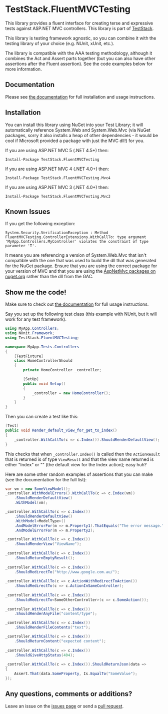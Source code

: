 TestStack.FluentMVCTesting
====================================

This library provides a fluent interface for creating terse and expressive tests against ASP.NET MVC controllers. This library is part of [TestStack](http://teststack.net/).

This library is testing framework agnostic, so you can combine it with the testing library of your choice (e.g. NUnit, xUnit, etc.).

The library is compatible with the AAA testing methodology, although it combines the Act and Assert parts together (but you can also have other assertions after the Fluent assertion). See the code examples below for more information.

Documentation
-------------

Please see [the documentation](http://fluentmvctesting.teststack.net/) for full installation and usage instructions.


Installation
------------

You can install this library using NuGet into your Test Library; it will automatically reference System.Web and System.Web.Mvc (via NuGet packages, sorry it also installs a heap of other dependencies - it would be cool if Microsoft provided a package with just the MVC dll!) for you.

If you are using ASP.NET MVC 5 (.NET 4.5+) then:

    Install-Package TestStack.FluentMVCTesting

If you are using ASP.NET MVC 4 (.NET 4.0+) then:

	Install-Package TestStack.FluentMVCTesting.Mvc4

If you are using ASP.NET MVC 3 (.NET 4.0+) then:

    Install-Package TestStack.FluentMVCTesting.Mvc3

Known Issues
------------

If you get the following exception:

    System.Security.VerificationException : Method FluentMVCTesting.ControllerExtensions.WithCallTo: type argument 'MyApp.Controllers.MyController' violates the constraint of type parameter 'T'.

It means you are referencing a version of System.Web.Mvc that isn't compatible with the one that was used to build the dll that was generated for the NuGet package. Ensure that you are using the correct package for your version of MVC and that you are using the [AspNetMvc packages on nuget.org](https://nuget.org/packages/aspnetmvc) rather than the dll from the GAC.

Show me the code!
-----------------

Make sure to check out [the documentation](http://fluentmvctesting.teststack.net/) for full usage instructions.

Say you set up the following test class (this example with NUnit, but it will work for any test framework).

```c#
using MyApp.Controllers;
using NUnit.Framework;
using TestStack.FluentMVCTesting;

namespace MyApp.Tests.Controllers
{
    [TestFixture]
    class HomeControllerShould
    {
        private HomeController _controller;

        [SetUp]
        public void Setup()
        {
            _controller = new HomeController();
        }
    }
}
```

Then you can create a test like this:

```c#
[Test]
public void Render_default_view_for_get_to_index()
{
    _controller.WithCallTo(c => c.Index()).ShouldRenderDefaultView();
}
```

This checks that when `_controller.Index()` is called then the `ActionResult` that is returned is of type `ViewResult` and that the view name returned is either "Index" or "" (the default view for the Index action); easy huh?

Here are some other random examples of assertions that you can make (see the documentation for the full list):

```c#
var vm = new SomeViewModel();
_controller.WithModelErrors().WithCallTo(c => c.Index(vm))
    .ShouldRenderDefaultView()
    .WithModel(vm);

_controller.WithCallTo(c => c.Index())
    .ShouldRenderDefaultView()
    .WithModel<ModelType>()
    .AndModelErrorFor(m => m.Property1).ThatEquals("The error message.")
    .AndModelErrorFor(m => m.Property2);

_controller.WithCallTo(c => c.Index())
    .ShouldRenderView("ViewName");
    
_controller.WithCallTo(c => c.Index())
    .ShouldReturnEmptyResult();
    
_controller.WithCallTo(c => c.Index())
    .ShouldRedirectTo("http://www.google.com.au/");
    
_controller.WithCallTo(c => c.ActionWithRedirectToAction())
    .ShouldRedirectTo(c => c.ActionInSameController);
    
_controller.WithCallTo(c => c.Index())
    .ShouldRedirectTo<SomeOtherController>(c => c.SomeAction());
    
_controller.WithCallTo(c => c.Index())
    .ShouldRenderAnyFile("content/type");

_controller.WithCallTo(c => c.Index())
    .ShouldRenderFileContents("text");

_controller.WithCallTo(c => c.Index())
    .ShouldReturnContent("expected content");
    
_controller.WithCallTo(c => c.Index())
    .ShouldGiveHttpStatus(404);
    
_controller.WithCallTo(c => c.Index()).ShouldReturnJson(data =>
{
    Assert.That(data.SomeProperty, Is.EqualTo("SomeValue");
});
```

Any questions, comments or additions?
-------------------------------------

Leave an issue on the [issues page](https://github.com/TestStack/TestStack.FluentMVCTesting/issues) or send a [pull request](https://github.com/TestStack/TestStack.FluentMVCTesting/pulls).
